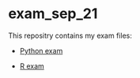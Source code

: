 # exam_sep_21
This repositry contains my exam files:

* [Python exam](https://github.com/Cvanwanrooij/exam_sep_21/blob/master/exam_2_student.ipynb)

* [R exam]()
